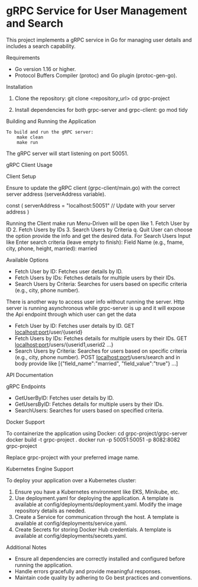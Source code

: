 # gRPC Service for User Management and Search

This project implements a gRPC service in Go for managing user details and includes a search capability.

Requirements
- Go version 1.16 or higher.
- Protocol Buffers Compiler (protoc) and Go plugin (protoc-gen-go).


Installation

1. Clone the repository:
    git clone <repository_url>
    cd grpc-project

2. Install dependencies for both grpc-server and grpc-client:
    go mod tidy


Building and Running the Application
    
    To build and run the gRPC server:
        make clean
        make run

The gRPC server will start listening on port 50051.


gRPC Client Usage

Client Setup

Ensure to update the gRPC client (grpc-client/main.go) with the correct server address (serverAddress variable).

const (
    serverAddress = "localhost:50051"  // Update with your server address
)

Running the Client
    make run
    Menu-Driven will be open like 
        1. Fetch User by ID
        2. Fetch Users by IDs <this should be comma separated>
        3. Search Users by Criteria <this should key value form refer Ex below>
        q. Quit
    User can choose the option provide the info and get the desired data.
        For Search Users Input like 
            Enter search criteria (leave empty to finish):
                Field Name (e.g., fname, city, phone, height, married): married

Available Options
- Fetch User by ID: Fetches user details by ID.
- Fetch Users by IDs: Fetches details for multiple users by their IDs.
- Search Users by Criteria: Searches for users based on specific criteria (e.g., city, phone number).

There is another way to access user info without running the server. 
Http server is running asynchronous while grpc-server is up and it will expose the Api endpoint through which user can get the data
- Fetch User by ID: Fetches user details by ID.
      GET <localhost:port>/user/{userid}
- Fetch Users by IDs: Fetches details for multiple users by their IDs.
      GET  <localhost:port>/users/{userid1,userid2 ...}
- Search Users by Criteria: Searches for users based on specific criteria (e.g., city, phone number).
      POST <localhost:port>/users/search and in body provide like [{"field_name":"married", "field_value":"true"} ...]


API Documentation

gRPC Endpoints
- GetUserByID: Fetches user details by ID.
- GetUsersByID: Fetches details for multiple users by their IDs.
- SearchUsers: Searches for users based on specified criteria.


Docker Support

To containerize the application using Docker:
    cd grpc-project/grpc-server
    docker build -t grpc-project .
    docker run -p 50051:50051 -p 8082:8082 grpc-project

Replace grpc-project with your preferred image name.


Kubernetes Engine Support
    
To deploy your application over a Kubernetes cluster:

1. Ensure you have a Kubernetes environment like EKS, Minikube, etc.
2. Use deployment.yaml for deploying the application. A template is available at config/deployments/deployment.yaml. Modify the image   repository details as needed.
3. Create a Service for communication through the host. A template is available at config/deployments/service.yaml.
4. Create Secrets for storing Docker Hub credentials. A template is available at config/deployments/secrets.yaml.


Additional Notes
- Ensure all dependencies are correctly installed and configured before running the application.
- Handle errors gracefully and provide meaningful responses.
- Maintain code quality by adhering to Go best practices and conventions.




